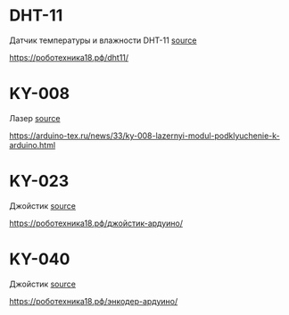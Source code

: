 # DHT-11
Датчик температуры и влажности DHT-11 [source](./dht-11/)

https://роботехника18.рф/dht11/

# KY-008
Лазер [source](./ky-008/)

https://arduino-tex.ru/news/33/ky-008-lazernyi-modul-podklyuchenie-k-arduino.html

# KY-023
Джойстик [source](./ky-023/)

https://роботехника18.рф/джойстик-ардуино/

# KY-040
Джойстик [source](./ky-040/)

https://роботехника18.рф/энкодер-ардуино/
